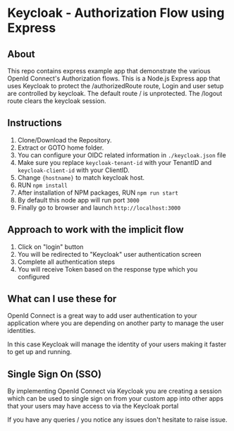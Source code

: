 # Keycloak - Authorization Flow using Express

## About

This repo contains express example app that demonstrate the various OpenId Connect's Authorization flows. This is a Node.js Express app that uses Keycloak to protect the /authorizedRoute route, Login and user setup are controlled by keycloak. The default route / is unprotected. The /logout route clears the keycloak session.

## Instructions

1. Clone/Download the Repository.
2. Extract or GOTO home folder.
3. You can configure your OIDC related information in ```./keycloak.json``` file
4. Make sure you replace `keycloak-tenant-id` with your TenantID and `keycloak-client-id` with your ClientID.
5. Change `{hostname}` to match keycloak host.
6. RUN `npm install`
7. After installation of NPM packages, RUN `npm run start`
8. By default this node app will run port `3000`
9. Finally go to browser and launch `http://localhost:3000`

## Approach to work with the implicit flow

1. Click on "login" button
2. You will be redirected to "Keycloak" user authentication screen
3. Complete all authentication steps
4. You will receive Token based on the response type which you configured

## What can I use these for

OpenId Connect is a great way to add user authentication to your application where you are depending on another party to manage the user identities.

In this case Keycloak will manage the identity of your users making it faster to get up and running.

## Single Sign On (SSO)

By implementing OpenId Connect via Keycloak you are creating a session which can be used to single sign on from your custom app into other apps that your users may have access to via the Keycloak portal

If you have any queries / you notice any issues don't hesitate to raise issue.
